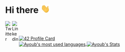# Hi there  <img src="https://github.com/ABSphreak/ABSphreak/blob/master/gifs/Hi.gif" width="30px"><a href="https://twitter.com/Imaqtpotatoe" target="_blank">
  <img align="left" alt="Twitter" width="22px" src="https://cdn.jsdelivr.net/npm/simple-icons@v3/icons/twitter.svg" />
</a>
<a href="https://www.linkedin.com/in/souiniaayoub" target="_blank">
  <img align="left" alt="Linkedin" width="22px" src="https://cdn.jsdelivr.net/npm/simple-icons@v3/icons/linkedin.svg" />
</a>
<br /><br />

[![42 Profile Card](https://1337-readme.vercel.app/api/profile?cursus=42cursus&dark=true&login=asouinia)](https://github.com/souiniaayoub)
<br />
<a href="https://github.com/souiniaayoub/">
  <img align="center" src="https://github-readme-stats.vercel.app/api/top-langs/?username=souiniaayoub&layout=compact&theme=synthwave" alt="Ayoub's most used languages" />
</a>
<a href="https://github.com/souiniaayoub/">
  <img align="center" height=200 width=450 src="https://github-readme-stats.vercel.app/api?username=souiniaayoub&show_icons=true&theme=synthwave&count_private=true&include_all_commits=true&hide=stars" alt="Ayoub's Stats" />
</a>


<!--
**0x1e0000/0x1e0000** is a ✨ _special_ ✨ repository because its `README.md` (this file) appears on your GitHub profile.

Here are some ideas to get you started:

- 🔭 I’m currently working on ...
- 🌱 I’m currently learning ...
- 👯 I’m looking to collaborate on ...
- 🤔 I’m looking for help with ...
- 💬 Ask me about ...
- 📫 How to reach me: ...
- 😄 Pronouns: ...
- ⚡ Fun fact: ...
-->
